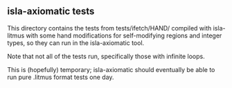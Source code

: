 isla-axiomatic tests
--------------------

This directory contains the tests from tests/ifetch/HAND/
compiled with isla-litmus with some hand modifications
for self-modifying regions and integer types,
so they can run in the isla-axiomatic tool.

Note that not all of the tests run, specifically those with infinite loops.

This is (hopefully) temporary; isla-axiomatic should eventually be able to run pure .litmus format tests one day.
